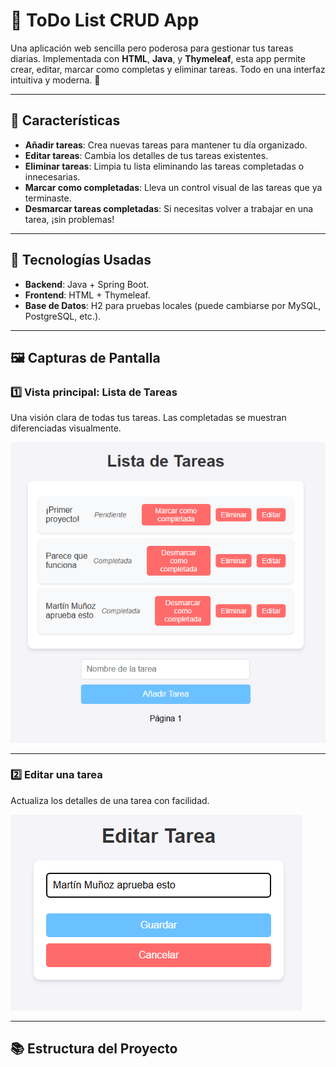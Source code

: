 # 📝 ToDo List CRUD App

Una aplicación web sencilla pero poderosa para gestionar tus tareas diarias. Implementada con **HTML**, **Java**, y **Thymeleaf**, esta app permite crear, editar, marcar como completas y eliminar tareas. Todo en una interfaz intuitiva y moderna. 🚀

---

## 🌟 Características

- **Añadir tareas**: Crea nuevas tareas para mantener tu día organizado.
- **Editar tareas**: Cambia los detalles de tus tareas existentes.
- **Eliminar tareas**: Limpia tu lista eliminando las tareas completadas o innecesarias.
- **Marcar como completadas**: Lleva un control visual de las tareas que ya terminaste.
- **Desmarcar tareas completadas**: Si necesitas volver a trabajar en una tarea, ¡sin problemas!

---

## 🚀 Tecnologías Usadas

- **Backend**: Java + Spring Boot.
- **Frontend**: HTML + Thymeleaf.
- **Base de Datos**: H2 para pruebas locales (puede cambiarse por MySQL, PostgreSQL, etc.).

---

## 🖼️ Capturas de Pantalla

### 1️⃣ Vista principal: Lista de Tareas
Una visión clara de todas tus tareas. Las completadas se muestran diferenciadas visualmente.

![Vista Principal](Prueba1.png)

---

### 2️⃣ Editar una tarea
Actualiza los detalles de una tarea con facilidad.

![Editar Tarea](Prueba2.png)

---

## 📚 Estructura del Proyecto

